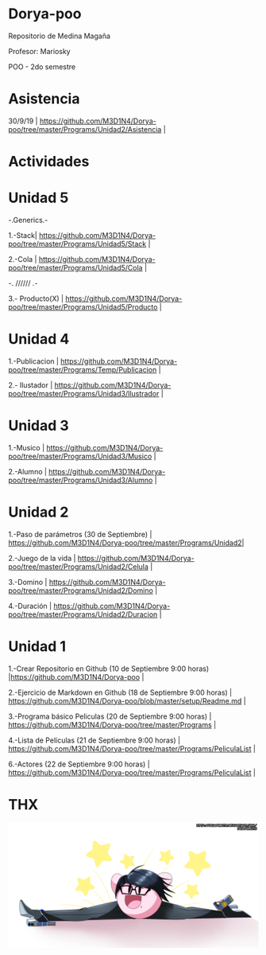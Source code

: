 # Dorya-poo
Repositorio de Medina Magaña

Profesor: Mariosky


POO - 2do semestre

# Asistencia #

30/9/19
| https://github.com/M3D1N4/Dorya-poo/tree/master/Programs/Unidad2/Asistencia |

# Actividades # 

# Unidad 5 #
  -.Generics.-
  
1.-Stack| https://github.com/M3D1N4/Dorya-poo/tree/master/Programs/Unidad5/Stack |

2.-Cola | https://github.com/M3D1N4/Dorya-poo/tree/master/Programs/Unidad5/Cola |

  -. ////// .-

3.- Producto(X) | https://github.com/M3D1N4/Dorya-poo/tree/master/Programs/Unidad5/Producto |

# Unidad 4 #

1.-Publicacion | https://github.com/M3D1N4/Dorya-poo/tree/master/Programs/Temp/Publicacion |

2.- Ilustador | https://github.com/M3D1N4/Dorya-poo/tree/master/Programs/Unidad3/Ilustrador |

# Unidad 3 #

1.-Musico | https://github.com/M3D1N4/Dorya-poo/tree/master/Programs/Unidad3/Musico |

2.-Alumno | https://github.com/M3D1N4/Dorya-poo/tree/master/Programs/Unidad3/Alumno |

# Unidad 2 #
1.-Paso de parámetros (30 de Septiembre) | https://github.com/M3D1N4/Dorya-poo/tree/master/Programs/Unidad2|

2.-Juego de la vida | https://github.com/M3D1N4/Dorya-poo/tree/master/Programs/Unidad2/Celula |

3.-Domino     | https://github.com/M3D1N4/Dorya-poo/tree/master/Programs/Unidad2/Domino |

4.-Duración | https://github.com/M3D1N4/Dorya-poo/tree/master/Programs/Unidad2/Duracion |


 # Unidad 1 #
 
 1.-Crear Repositorio en Github (10 de Septiembre 9:00 horas) |https://github.com/M3D1N4/Dorya-poo |
 
 2.-Ejercicio de Markdown en Github (18 de Septiembre 9:00 horas) | https://github.com/M3D1N4/Dorya-poo/blob/master/setup/Readme.md  | 
 
 3.-Programa básico Peliculas (20 de Septiembre 9:00 horas)  | https://github.com/M3D1N4/Dorya-poo/tree/master/Programs  | 
 
 4.-Lista de Películas (21 de Septiembre 9:00 horas)     |  https://github.com/M3D1N4/Dorya-poo/tree/master/Programs/PeliculaList  | 
 
 6.-Actores (22 de Septiembre 9:00 horas)   | https://github.com/M3D1N4/Dorya-poo/tree/master/Programs/PeliculaList | 
 
 # THX #
 
![alt text](https://github.com/M3D1N4/Dorya-poo/blob/master/Images/legs_by_dragonith-d9khjg9.png "Logo Title Text 1")

 

